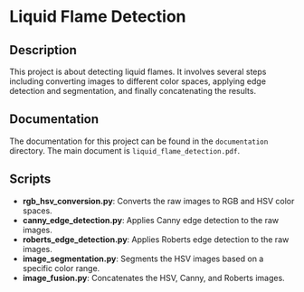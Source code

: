 # Liquid Flame Detection

## Description

This project is about detecting liquid flames. It involves several steps including converting images to different color spaces, applying edge detection and segmentation, and finally concatenating the results.

## Documentation

The documentation for this project can be found in the `documentation` directory. The main document is `liquid_flame_detection.pdf`.

## Scripts

- **rgb_hsv_conversion.py**: Converts the raw images to RGB and HSV color spaces.
- **canny_edge_detection.py**: Applies Canny edge detection to the raw images.
- **roberts_edge_detection.py**: Applies Roberts edge detection to the raw images.
- **image_segmentation.py**: Segments the HSV images based on a specific color range.
- **image_fusion.py**: Concatenates the HSV, Canny, and Roberts images.
